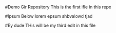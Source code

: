 #Demo Gir Repository
This is the first ifle in this repo

#Ipsum Below
lorem epsum shbvalowd tjad

#Ey dude
THis will be my third edit in this file